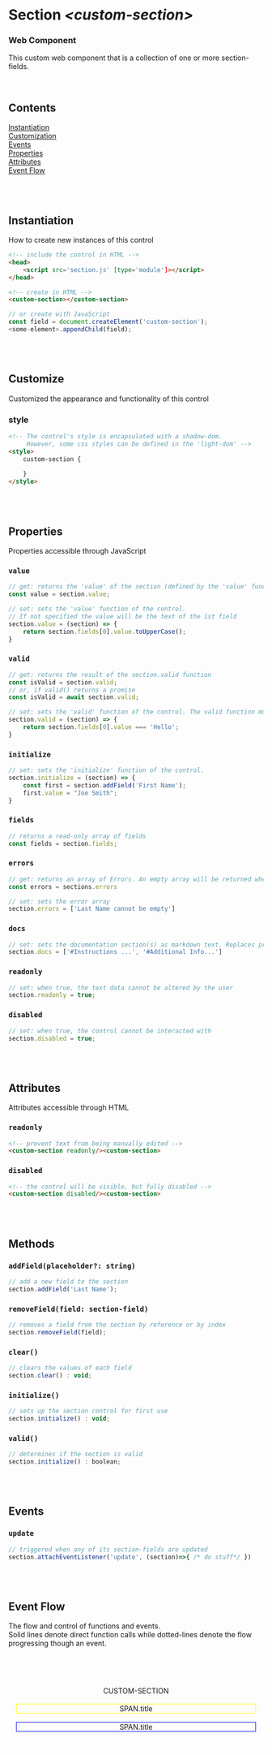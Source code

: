 # Section _\<custom-section>_
### Web Component

This custom web component that is a collection of one or more section-fields.

<br>  

## Contents  
[Instantiation](#instantiation)  
[Customization](#customize)    
[Events](#events)  
[Properties](#properties)  
[Attributes](#attributes-html)  
[Event Flow](#event-flow)  


<br><br>
## Instantiation
How to create new instances of this control  

```html
<!-- include the control in HTML -->
<head>
    <script src='section.js' [type='module']></script>
</head>
```

```html
<!-- create in HTML -->
<custom-section></custom-section>
```

```js
// or create with JavaScript
const field = document.createElement('custom-section');
<some-element>.appendChild(field);
```

<br><br>
## Customize
Customized the appearance and functionality of this control  

### __style__

```html
<!-- The control's style is encapsulated with a shadow-dom. 
     However, some css styles can be defined in the 'light-dom' -->
<style>
    custom-section {
       
    }
</style>
```


<br><br>
## Properties
Properties accessible through JavaScript

### `value`
```js
// get: returns the 'value' of the section (defined by the 'value' function)
const value = section.value;

// set: sets the 'value' function of the control.
// If not specified the value will be the text of the 1st field
section.value = (section) => {
    return section.fields[0].value.toUpperCase();
}
```

### `valid`
```js
// get: returns the result of the section.valid function
const isValid = section.valid;
// or, if valid() returns a promise
const isValid = await section.valid;

// set: sets the 'valid' function of the control. The valid function must return a boolean or Promise<boolean>
section.valid = (section) => {
    return section.fields[0].value === 'Hello';
}
```

### `initialize`
```js
// set: sets the 'initialize' function of the control.
section.initialize = (section) => {
    const first = section.addField('First Name');
    first.value = "Joe Smith";
}
```

### `fields`
```js
// returns a read-only array of fields
const fields = section.fields;
```

### `errors`
```js
// get: returns an array of Errors. An empty array will be returned when there are no errors
const errors = sections.errors

// set: sets the error array
section.errors = ['Last Name cannot be empty']
```

### `docs`
```js
// set: sets the documentation section(s) as markdown text. Replaces previous docs.
section.docs = ['#Instructions ...', '#Additional Info...']
```

### `readonly`
```js
// set: when true, the text data cannot be altered by the user
section.readonly = true;
```

### `disabled`
```js
// set: when true, the control cannot be interacted with
section.disabled = true;
```



<br><br>
## Attributes
Attributes accessible through HTML

### `readonly` 
```html
<!-- prevent text from being manually edited -->
<custom-section readonly/><custom-section>
```

### `disabled` 
```html
<!-- the control will be visible, but fully disabled -->
<custom-section disabled/><custom-section>
```


<br><br>
## Methods

### `addField(placeholder?: string)`
```js
// add a new field to the section
section.addField('Last Name');
```

### `removeField(field: section-field)`
```js
// removes a field from the section by reference or by index
section.removeField(field);
```

### `clear()`
```js
// clears the values of each field
section.clear() : void;
```

### `initialize()`
```js
// sets up the section control for first use
section.initialize() : void;
```

### `valid()`
```js
// determines if the section is valid
section.initialize() : boolean;
```

<br><br>
## Events

### `update`
```js
// triggered when any of its section-fields are updated
section.attachEventListener('update', (section)=>{ /* do stuff*/ })
```

<br><br>
## Event Flow

The flow and control of functions and events.  
Solid lines denote direct function calls while dotted-lines denote the flow progressing though an event.  

</br></br>

<div style='border: 1px solid white;text-align:center;min-height:1em;padding:1em'>
    <span>CUSTOM-SECTION</span>
    </br></br>
    <div style='border: 1px solid yellow;text-align:center;min-height:1em'>
        <span>SPAN.title</span>
    </div>
    </br>
    <div style='border: 1px solid blue;text-align:center;min-height:1em'>
        <span>SPAN.title</span>
    </div>
    </br>
</div>
